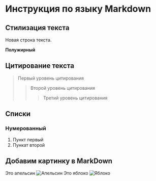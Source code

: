 # Инструкция по языку Markdown

## Стилизация текста

Новая строка текста.

**Полужирный**

## Цитирование текста
> Первый уровень цитирования
>> Второй уровень цитирования
>>> Третий уровень цитирования

## Списки
### Нумерованный
1. Пункт первый
2. Пункат второй

## Добавим картинку в MarkDown
Это апельсин
![Апельсин](Orange.jpg)
Это яблоко
![Яблоко](Apple.png)
